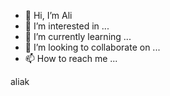 - 👋 Hi, I’m Ali 
- 👀 I’m interested in ...
- 🌱 I’m currently learning ...
- 💞️ I’m looking to collaborate on ...
- 📫 How to reach me ...

<!---
akroutiali/akroutiali is a ✨ special ✨ repository because its `README.md` (this file) appears on your GitHub profile.
You can click the Preview link to take a look at your changes.
--->
aliak
